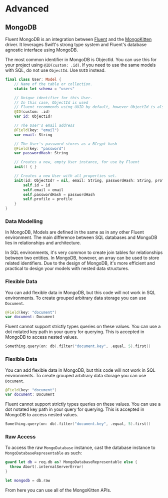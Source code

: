 # Advanced

## MongoDB

Fluent MongoDB is an integration between [Fluent](../fluent/overview.md) and the [MongoKitten](https://github.com/OpenKitten/MongoKitten/) driver. It leverages Swift's strong type system and Fluent's database agnostic interface using MongoDB.

The most common identifier in MongoDB is ObjectId. You can use this for your project using `@ID(custom: .id)`.
If you need to use the same models with SQL, do not use `ObjectId`. Use `UUID` instead.

```swift
final class User: Model {
    // Name of the table or collection.
    static let schema = "users"

    // Unique identifier for this User.
    // In this case, ObjectId is used
    // Fluent recommends using UUID by default, however ObjectId is also supported
    @ID(custom: .id)
    var id: ObjectId?

    // The User's email address
    @Field(key: "email")
    var email: String

    // The User's password stores as a BCrypt hash
    @Field(key: "password")
    var passwordHash: String

    // Creates a new, empty User instance, for use by Fluent
    init() { }

    // Creates a new User with all properties set.
    init(id: ObjectId? = nil, email: String, passwordHash: String, profile: Profile) {
        self.id = id
        self.email = email
        self.passwordHash = passwordHash
        self.profile = profile
    }
}
```

### Data Modelling

In MongoDB, Models are defined in the same as in any other Fluent environment. The main difference between SQL databases and MongoDB lies in relationships and architecture.

In SQL environments, it's very common to create join tables for relationships between two entities. In MongoDB, however, an array can be used to store related identifiers. Due to the design of MongoDB, it's more efficient and practical to design your models with nested data structures.

### Flexible Data

You can add flexible data in MongoDB, but this code will not work in SQL environments.
To create grouped arbitrary data storage you can use `Document`.

```swift
@Field(key: "document")
var document: Document
```

Fluent cannot support strictly types queries on these values. You can use a dot notated key path in your query for querying.
This is accepted in MongoDB to access nested values.

```swift
Something.query(on: db).filter("document.key", .equal, 5).first()
```

### Flexible Data

You can add flexible data in MongoDB, but this code will not work in SQL environments.
To create grouped arbitrary data storage you can use `Document`.

```swift
@Field(key: "document")
var document: Document
```

Fluent cannot support strictly types queries on these values. You can use a dot notated key path in your query for querying.
This is accepted in MongoDB to access nested values.

```swift
Something.query(on: db).filter("document.key", .equal, 5).first()
```

### Raw Access

To access the raw `MongoDatabase` instance, cast the database instance to `MongoDatabaseRepresentable` as such:

```swift
guard let db = req.db as? MongoDatabaseRepresentable else {
  throw Abort(.internalServerError)
}

let mongodb = db.raw
```

From here you can use all of the MongoKitten APIs.

